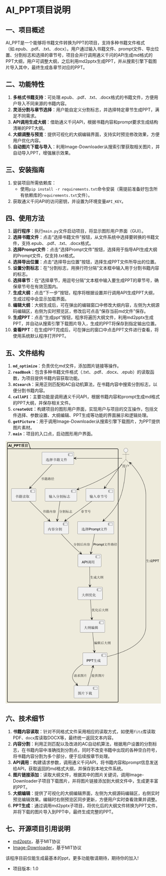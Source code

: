 # AI_PPT项目说明

## 一、项目概述
AI_PPT是一个能够将书籍文件转换为PPT的项目，支持多种书籍文件格式（如.epub、.pdf、.txt、.docx）。用户通过输入书籍文件、prompt文件、导出位置、分割标志和选择的章节号，项目会并行调用通义千问的API生成md格式的PPT大纲，用户可调整大纲，之后利用md2pptx生成PPT，并从搜索引擎下载图片导入其中，最终生成各章节对应的PPT。

## 二、功能特性
1. **多格式书籍支持**：可处理.epub、.pdf、.txt、.docx格式的书籍文件，方便用户导入不同来源的书籍内容。
2. **灵活分割与章节选择**：用户能自定义分割标志，并选择特定章节生成PPT，满足不同需求。
3. **API调用生成大纲**：借助通义千问API，根据书籍内容和prompt要求生成结构清晰的PPT大纲。
4. **大纲调整与预览**：提供可视化的大纲编辑界面，支持实时预览修改效果，方便用户优化内容。
5. **自动图片下载与导入**：利用Image-Downloader从搜索引擎获取相关图片，并自动导入PPT，增强展示效果。

## 三、安装指南
1. 安装项目所需依赖库：
   - 使用`pip install -r requirements.txt`命令安装（需提前准备好包含所有依赖库的`requirements.txt`文件）。
2. 获取通义千问API的访问密钥，并设置为环境变量`API_KEY`。

## 四、使用方法
1. **运行程序**：执行`main.py`文件启动项目，将显示图形用户界面（GUI）。
2. **选择书籍文件**：点击“选择书籍文件”按钮，从文件系统中选择要转换的书籍文件，支持.epub、.pdf、.txt、.docx格式。
3. **选择Prompt文件**：点击“选择Prompt文件”按钮，选择用于指导API生成大纲的Prompt文件，仅支持.txt格式。
4. **选择导出位置**：点击“选择导出位置”按钮，选择生成PPT文件所导出的位置。
5. **设置分割标志**：在“分割标志，用换行符分隔”文本框中输入用于分割书籍内容的标志。
6. **选择章节**：在“选择章节，用逗号分隔”文本框中输入要生成PPT的章节号，确保章节号在有效范围内。
7. **生成大纲**：点击“下一步”按钮，程序将根据设置并行调用API生成PPT大纲，生成过程中会显示加载界面。
8. **编辑大纲**：大纲生成后，可在弹出的编辑窗口中修改大纲内容，左侧为大纲源码编辑区，右侧为实时预览区，修改后可点击“保存当前md文件”保存。
9. **生成PPT**：点击“生成ppt”按钮，程序将遍历大纲文件，利用md2pptx生成PPT，并自动从搜索引擎下载图片导入，生成的PPT将保存到指定输出位置。
10. **查看PPT**：在生成PPT完成后，可在弹出的窗口中点击PPT文件进行查看，将使用系统默认程序打开PPT。

## 五、文件结构
1. **`md_optimize`**：负责优化md文件，添加图片链接等操作。
2. **`readBook`**：包含多种书籍文件格式（.txt、.pdf、.docx、.epub）的读取函数，为项目提供书籍内容获取功能。
3. **`ACsearch`**：采用正则匹配和AC自动机算法，在书籍内容中搜索分割标志，以便分割书籍内容。
4. **`callAPI`**：主要功能是调用通义千问API，根据书籍内容和prompt生成md格式的PPT大纲，并保存相关文件。
5. **`createGUI`**：构建项目的图形用户界面，实现用户与项目的交互操作，包括文件选择、参数设置、大纲编辑、PPT生成等功能的界面展示和逻辑处理。
6. **`getPicture`**：用于调用Image-Downloader从搜索引擎下载图片，为PPT提供图片素材。
7. **`main`**：项目的入口点，启动图形用户界面。

![AI_PPT](AI_PPT.png)


## 六、技术细节
1. **书籍内容读取**：针对不同格式文件采用相应的读取方式，如使用`fitz`库读取PDF、`docx`库读取DOCX等，最终统一返回文本内容。
2. **内容分割**：利用正则匹配以及改进的AC自动机算法，根据用户设置的分割标志，在书籍内容中准确找到分割点，同时不改变书籍中出现的各种空白符号，将书籍内容分割为多个部分，便于后续按章节处理。
3. **API调用**：构建请求参数，调用通义千问API，将书籍内容和prompt信息发送给API，获取返回的md格式大纲，并保存到本地文件系统。
4. **图片链接添加**：读取大纲文件，根据其中的图片关键词，调用Image-Downloader子项目下载图片，并将图片链接添加到大纲文件中，生成更丰富的PPT。
5. **大纲编辑**：提供了可视化的大纲编辑界面，左侧为大纲源码编辑区，右侧实时预览编辑效果。编辑时右侧预览区同步更新，方便用户实时查看效果并调整。
6. **PPT生成**：通过调用md2pptx子项目，将优化后的大纲文件转换为PPT文件，并将下载的图片导入到PPT中，最终生成完整的PPT。

## 七、开源项目引用说明
- [md2pptx](https://github.com/MartinPacker/md2pptx)，基于MIT协议
- [Image-Downloader](https://github.com/QianyanTech/Image-Downloader)，基于MIT协议

该程序目前仅能生成最基本的ppt，更多功能敬请期待，期待你的加入!
- 项目版本: 1.0
